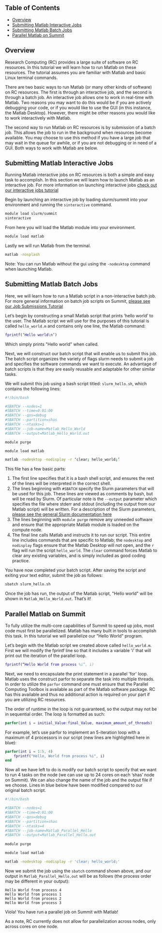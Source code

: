 ## Table of Contents
- [Overview](#overview)
- [Submitting Matlab Interactive Jobs](#submitting-matlab-interactive-jobs)
- [Submitting Matlab Batch Jobs](#submitting-matlab-batch-jobs)
- [Parallel Matlab on Summit](#parallel-matlab-on-summit)

## Overview
Research Computing (RC) provides a large suite of software on RC resources. In this tutorial we will learn how to run Matlab on these resources. The tutorial assumes you are familiar with Matlab and basic Linux terminal commands.

There are two basic ways to run Matlab (or many other kinds of software) on RC resources. The first is through an interactive job, and the second is through a batch job.  An interactive job allows one to work in real-time with Matlab. Two reasons you may want to do this would be if you are actively debugging your code, or if you would like to use the GUI (in this instance, the Matlab Desktop). However, there might be other reasons you would like to work interactively with Matlab.  

The second way to run Matlab on RC resources is by submission of a batch job. This allows the job to run in the background when resources become available. You may choose to use this method if you have a large job that may wait in the queue for awhile, or if you are not debugging or in need of a GUI. Both ways to work with Matlab are below.

## Submitting Matlab Interactive Jobs
Running Matlab interactive jobs on RC resources is both a simple and easy task to accomplish. In this section we will learn how to launch Matlab as an interactive job. For more information on launching interactive jobs [check out our interactive jobs tutorial](Interactive-Jobs)

Begin by launching an interactive job by loading slurm/summit into your environment and running the `sinteractive` command.

```bash
module load slurm/summit
sinteractive 
```

From here you will load the Matlab module into your environment.

```bash
module load matlab
```

Lastly we will run Matlab from the terminal.

```bash
matlab -nosplash
```

Note: You can run Matlab without the gui using the `-nodesktop` command when launching Matlab.

## Submitting Matlab Batch Jobs
Here, we will learn how to run a Matlab script in a non-interactive batch job. For more general information on batch job scripts on Summit, [please see our Job Submissions Tutorial](Job-Submissions)

Let’s begin by constructing a small Matlab script that prints ‘hello world’ to the user.
The Matlab script we will use for the purposes of this tutorial is called `hello_world.m` and contains only one line, the Matlab command:

```matlab
fprintf(‘Hello world\n’)
```

Which simply prints "Hello world" when called.

Next, we will construct our batch script that will enable us to submit this job. The batch script organizes the variety of flags slurm needs to submit a job and specifies the software commands we want to execute. An advantage of batch scripts is that they are easily reusable and adaptable for other similar tasks. 

We will submit this job using a bash script titled: `slurm_hello.sh`, which contains the following lines:

```bash
#!/bin/bash

#SBATCH --nodes=1				
#SBATCH --time=0:01:00			
#SBATCH --qos=debug			
#SBATCH --partition=shas		
#SBATCH --ntasks=1			
#SBATCH --job-name=Matlab_Hello_World		
#SBATCH --output=Matlab_Hello_World.out		 

module purge

module load matlab

matlab -nodesktop -nodisplay -r ‘clear; hello_world;’
```

This file has a few basic parts:

1. The first line specifies that it is a bash shell script, and ensures the rest of the lines will be interpreted in the correct shell.
2. The lines beginning with `#SBATCH` specify the Slurm parameters that will be used for this job. These lines are viewed as comments by bash, but will be read by Slurm.  Of particular note is the `--output` parameter which specifies the file where stderr and stdout (including the output from our Matlab script) will be written. For a description of the Slurm parameters, [please see the general Slurm documentation here](https://slurm.schedmd.com/sbatch.html)
3. The lines beginning with `module purge` remove any unneeded software and ensure that the appropriate Matlab module is loaded on the compute node. 
4. The final line calls Matlab and instructs it to run our script. This entire line includes commands that are specific to Matlab; the `nodesktop` and `nodisplay` flags ensure that the Matlab Desktop will not open, and the `r` flag will run the script `hello_world`. The `clear` command forces Matlab to clear any existing variables, and is simply included as good coding practice.

You have now completed your batch script.  After saving the script and exiting your text editor, submit the job as follows:

```bash
sbatch slurm_hello.sh 
```

Once the job has run, the output of the Matlab script, "Hello world" will be shown in `Matlab_Hello_World.out`. That’s it!  

## Parallel Matlab on Summit
To fully utilize the multi-core capabilities of Summit to speed up jobs, most code must first be parallelized. Matlab has many built in tools to accomplish this task. In this tutorial we will parallelize our "Hello World" program.

Let’s begin with the Matlab script we created above called `hello_world.m`. First we will modify the fprintf line so that it includes a variable 'i' that will print out the iteration of the parallel loop.

```matlab
fprintf(“Hello World from process %i”, i)
```

Next, we need to encapsulate the print statement in a parallel 'for' loop. Matlab uses the construct parfor to separate the task into multiple threads. In order to utilize the `parfor` command one must ensure that the Parallel Computing Toolbox is available as part of the Matlab software package.  RC has this available and thus no additional action is required on your part if you are utilizing RC resources.  

The order of runtime in the loop is not guaranteed, so the output may not be in sequential order. The loop is formatted as such:
```matlab
parfor(int i = initial_Value:final_Value, maximum_amount_of_threads)
```
For example, let’s use parfor to implement an 5-iteration loop with a maximum of 4 processors in our script (new lines are highlighted here in blue):

```matlab
parfor(int i = 1:5, 4)
	fprintf("Hello, World from process %i", i)
end
```

Now all we have left to do is modify our batch script to specify that we want to run 4 tasks on the node (we can use up to 24 cores on each ‘shas’ node on Summit). We can also change the name of the job and the output file if we choose. Lines in blue below have been modified compared to our original batch script. 

```bash
#!/bin/bash

#SBATCH --nodes=1				
#SBATCH --time=0:01:00			
#SBATCH --qos=debug			
#SBATCH --partition=shas		
#SBATCH --ntasks=4			
#SBATCH --job-name=Matlab_Parallel_Hello		
#SBATCH --output=Matlab_Parallel_Hello.out		
 
module purge

module load matlab

matlab -nodesktop -nodisplay -r 'clear; hello_world;'
```

Now we submit the job using the `sbatch` command shown above, and our output in `Matlab_Parallel_Hello.out` will be as follows (the process order may be different in your output): 

```
Hello World from process 4
Hello World from process 1
Hello World from process 2
Hello World from process 3
```

Viola! You have run a parallel job on Summit with Matlab!

As a note, RC currently does not allow for parallelization across nodes, only across cores on one node.